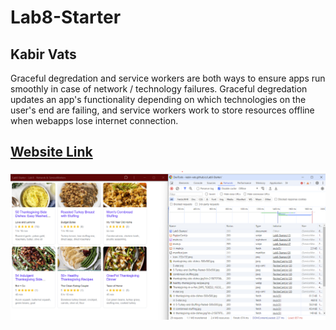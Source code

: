 # Lab8-Starter

## Kabir Vats 

Graceful degredation and service workers are both ways to ensure apps run smoothly in case of network / technology failures. Graceful degredation updates an app's functionality depending on which technologies on the user's end are failing, and service workers work to store resources offline when webapps lose internet connection.

## [Website Link](https://kabir-vats.github.io/Lab8-Starter/)

![PWA image](/pwa.png)
